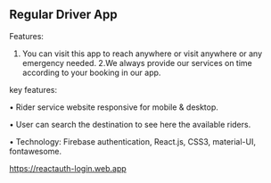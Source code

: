 ##  Regular Driver App

Features:
1. You can visit this app to reach anywhere or visit anywhere or any emergency needed.
2.We always provide our services on time according to your booking in our app.

key features:

•	Rider service website responsive for mobile & desktop.

•	User can search the destination to see here the available riders.

•	Technology: Firebase authentication, React.js, CSS3, material-UI, fontawesome.


 https://reactauth-login.web.app
